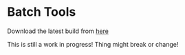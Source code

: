 # Batch Tools
 
Download the latest build from [here](https://github.com/RealRedcodi/Batch-Tools/releases/latest/download/BatchTools.exe)

This is still a work in progress! Thing might break or change!
